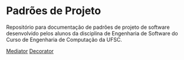 # Padrões de Projeto
Repositório para documentação de padrões de projeto de software desenvolvido pelos alunos da disciplina de Engenharia de Software do Curso de Engenharia de Computação da UFSC.

[Mediator](https://github.com/andreabord/padroesdeprojeto/wiki/Mediator)
[Decorator](https://github.com/andreabord/padroesdeprojeto/wiki/Decorator)

